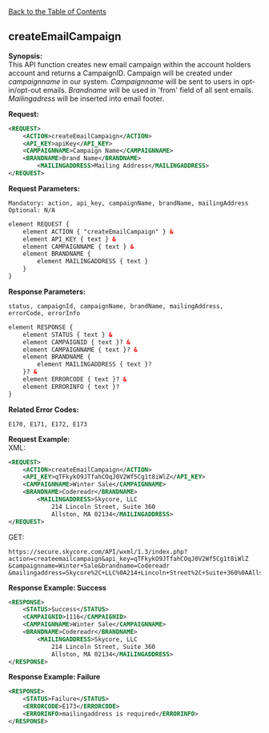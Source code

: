 [Back to the Table of Contents](/1.3/README.md)

## createEmailCampaign

__Synopsis:__  
This API function creates new email campaign within the account holders account and returns a CampaignID. Campaign will be created under _campaignname_ in our system. _Campaignname_ will be sent to users in opt-in/opt-out emails. _Brandname_ will be used in 'from' field of all sent emails. _Mailingadress_ will be inserted into email footer.

__Request:__
```xml
<REQUEST>
    <ACTION>createEmailCampaign</ACTION>
    <API_KEY>apiKey</API_KEY>
    <CAMPAIGNNAME>Campaign Name</CAMPAIGNNAME>
    <BRANDNAME>Brand Name</BRANDNAME>
        <MAILINGADDRESS>Mailing Address</MAILINGADDRESS>
</REQUEST>
```

__Request Parameters:__

    Mandatory: action, api_key, campaignName, brandName, mailingAddress
    Optional: N/A

```xml
element REQUEST {
    element ACTION { "createEmailCampaign" } &
    element API_KEY { text } &
    element CAMPAIGNNAME { text } &
    element BRANDNAME {
        element MAILINGADDRESS { text }
    }
}
```

__Response Parameters:__

    status, campaignId, campaignName, brandName, mailingAddress, errorCode, errorInfo

```xml
element RESPONSE {
    element STATUS { text } &
    element CAMPAIGNID { text }? &
    element CAMPAIGNNAME { text }? &
    element BRANDNAME {
        element MAILINGADDRESS { text }?
    }? &
    element ERRORCODE { text }? &
    element ERRORINFO { text }?
}
```

__Related Error Codes:__

    E170, E171, E172, E173    

__Request Example:__  
XML:
```xml
<REQUEST>
    <ACTION>createEmailCampaign</ACTION>
    <API_KEY>qTFkykO9JTfahCOqJ0V2Wf5Cg1t8iWlZ</API_KEY>
    <CAMPAIGNNAME>Winter Sale</CAMPAIGNNAME>
    <BRANDNAME>Codereadr</BRANDNAME>
        <MAILINGADDRESS>Skycore, LLC 
            214 Lincoln Street, Suite 360
            Allston, MA 02134</MAILINGADDRESS>
</REQUEST>
```

GET:

    https://secure.skycore.com/API/wxml/1.3/index.php?action=createemailcampaign&api_key=qTFkykO9JTfahCOqJ0V2Wf5Cg1t8iWlZ
    &campaignname=Winter+Sale&brandname=Codereadr
    &mailingaddress=Skycore%2C+LLC%0A214+Lincoln+Street%2C+Suite+360%0AAllston%2C+MA+02134

__Response Example: Success__
```xml
<RESPONSE>
    <STATUS>Success</STATUS>
    <CAMPAIGNID>1116</CAMPAIGNID>
    <CAMPAIGNNAME>Winter Sale</CAMPAIGNNAME>
    <BRANDNAME>Codereadr</BRANDNAME>
        <MAILINGADDRESS>Skycore, LLC 
            214 Lincoln Street, Suite 360
            Allston, MA 02134</MAILINGADDRESS>
</RESPONSE>
```
        
__Response Example: Failure__
```xml
<RESPONSE>
    <STATUS>Failure</STATUS>
    <ERRORCODE>E173</ERRORCODE>
    <ERRORINFO>mailingaddress is required</ERRORINFO>
</RESPONSE>
```